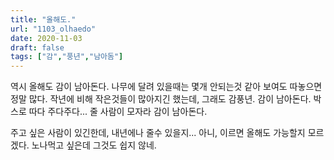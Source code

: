 ```yaml
---
title: "올해도."
url: "1103_olhaedo"
date: 2020-11-03
draft: false
tags: ["감","풍년","남아돔"]
---
```

역시 올해도 감이 남아돈다. 나무에 달려 있을때는 몇개 안되는것 같아 보여도 따놓으면 정말 많다.
작년에 비해 작은것들이 많아지긴 했는데, 그래도 감풍년. 감이 남아돈다.
박스로 따다 주다주다... 줄 사람이 모자라 감이 남아돈다.

주고 싶은 사람이 있긴한데, 내년에나 줄수 있을지...
아니, 이르면 올해도 가능할지 모르겠다.
노나먹고 싶은데 그것도 쉽지 않네.
